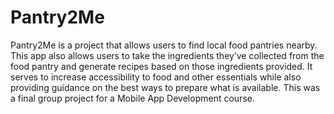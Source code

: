 # Pantry2Me
Pantry2Me is a project that allows users to find local food pantries nearby. This app also allows users to take the ingredients they’ve collected from the food pantry and generate recipes based on those ingredients provided. It serves to increase accessibility to food and other essentials while also providing guidance on the best ways to prepare what is available. This was a final group project for a Mobile App Development course.
